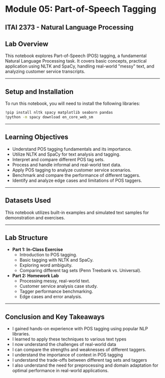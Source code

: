 
# Module 05: Part-of-Speech Tagging

## ITAI 2373 - Natural Language Processing

## Lab Overview

This notebook explores Part-of-Speech (POS) tagging, a fundamental Natural Language Processing task. It covers basic concepts, practical application using NLTK and SpaCy, handling real-world "messy" text, and analyzing customer service transcripts.

---

## Setup and Installation

To run this notebook, you will need to install the following libraries:
```bash
!pip install nltk spacy matplotlib seaborn pandas
!python -m spacy download en_core_web_sm
```

---

## Learning Objectives

- Understand POS tagging fundamentals and its importance.
- Utilize NLTK and SpaCy for text analysis and tagging.
- Interpret and compare different POS tag sets.
- Process and handle informal and real-world text data.
- Apply POS tagging to analyze customer service scenarios.
- Benchmark and compare the performance of different taggers.
- Identify and analyze edge cases and limitations of POS taggers.

---

## Datasets Used

This notebook utilizes built-in examples and simulated text samples for demonstration and exercises.

---

## Lab Structure

- **Part 1: In-Class Exercise**
    - Introduction to POS tagging.
    - Basic tagging with NLTK and SpaCy.
    - Exploring word ambiguity.
    - Comparing different tag sets (Penn Treebank vs. Universal).
- **Part 2: Homework Lab**
    - Processing messy, real-world text.
    - Customer service analysis case study.
    - Tagger performance benchmarking.
    - Edge cases and error analysis.

---

## Conclusion and Key Takeaways

- I gained hands-on experience with POS tagging using popular NLP libraries.
- I learned to apply these techniques to various text types
- I now understand the challenges of real-world data
- I can compare the strengths and weaknesses of different taggers.
- I understand the importance of context in POS tagging
- I understand the trade-offs between different tag sets and taggers
- I also understand the need for preprocessing and domain adaptation for optimal performance in real-world applications.
